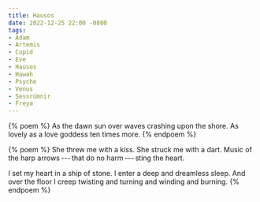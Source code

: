 ```yaml
---
title: Hausos
date: 2022-12-25 22:00 -0800
tags:
- Adam
- Artemis
- Cupid
- Eve
- Hausos
- Hawah
- Psyche
- Venus
- Sessrúmnir
- Freya
---
```

{% poem %}
As the dawn sun over waves
crashing upon the shore.
As lovely as a love goddess
ten times more.
{% endpoem %}

{% poem %}
She threw me with a kiss.
She struck me with a dart.
Music of the harp
arrows&thinsp;---&thinsp;that do no harm&thinsp;---&thinsp;sting the heart.

I set my heart in a ship of stone.
I enter a deep and dreamless sleep.
And over the floor I creep
twisting and turning and winding and burning.
{% endpoem %}
